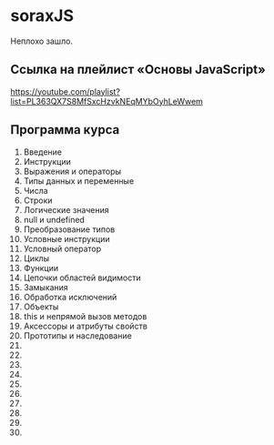 # soraxJS
Неплохо зашло. 

## Ссылка на плейлист «Основы JavaScript»
https://youtube.com/playlist?list=PL363QX7S8MfSxcHzvkNEqMYbOyhLeWwem

## Программа курса
1. Введение
2. Инструкции
3. Выражения и операторы
4. Типы данных и переменные
5. Числа
6. Строки
7. Логические значения
8. null и undefined
9. Преобразование типов
10. Условные инструкции
11. Условный оператор
12. Циклы
13. Функции
14. Цепочки областей видимости
15. Замыкания
16. Обработка исключений
17. Объекты
18. this и непрямой вызов методов
19. Аксессоры и атрибуты свойств
20. Прототипы и наследование
21. 
22. 
23. 
24. 
25. 
26. 
27. 
28. 
29. 
30. 